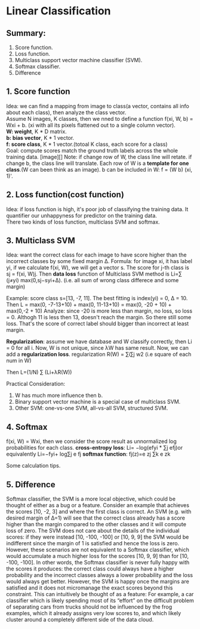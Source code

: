 # Linear Classification
## Summary:
1. Score function.
2. Loss function.
3. Multiclass support vector machine classifier (SVM).
4. Softmax classifier.
5. Difference

## 1. Score function
Idea: we can find a mapping from image to class(a vector, contains all info about each class), then analyze the class vector.\
Assume N images, K classes, then we nned to define a function f(xi, W, b) = Wxi + b. (xi with all its pixels flattened out to a single column vector).  \
**W: weight**, K * D matrix. \
**b: bias vector**, K * 1 vector. \
**f: score class**, K * 1 vector.(totoal K class, each score for a class) \
Goal: compute scores match the ground truth labels across the whole training data.
[image][]
Note: if change row of W, the class line will retate. if change b, the class line will translate. Each row of W is a **template for one class**.(W can been think as an image). b can be included in W: f = (W b) (xi, 1)'. 

## 2. Loss function(cost function)
Idea: if loss function is high, it's poor job of classifying the training data. It quantifier our unhappyness for predictor on the training data. \
There two kinds of loss function, multiclass SVM and softmax.

## 3. Multiclass SVM
Idea: want the correct class for each image to have score higher than the incorrect classes by some fixed margin Δ. 
Formula: for image xi, it has label yi, if we calculate f(xi, W), we will get a vector s. The score for j-th class is 
sj = f(xi, W)j. Then  **data loss** function of Multiclass SVM method is
Li=∑ (j≠yi) max(0,sj−syi+Δ). (i.e. all sum of wrong class differece and some margin)

Example: score class s=[13, -7, 11]. The best fitting is index(yi) = 0, Δ = 10. Then 
L = max(0, -7-13+10) + max(0, 11-13+10) 
  = max(0, -20 + 10) + max(0,-2 + 10)
Analyze: since -20 is more less than margin, no loss, so loss = 0. Althogh 11 is less then 13, doesn't reach the margin. So there still some loss.  That's the score of correct label should bigger than incorrect at least margin.

**Regularization**: assume we have database and W classify correctly, then Li = 0 for all i. Now, W is not unique, since λW has same result. Now, we can add a **regularization loss**.
regularization R(W) = ∑i∑j w2 (i.e square of each num in W)

Then L=(1/N) ∑ (Li+λR(W))

Practical Consideration:
1. W has much more influence then b. 
2. Binary support vector machine is a special case of multiclass SVM. 
3. Other SVM: one-vs-one SVM, all-vs-all SVM, structured SVM. 

## 4. Softmax 
f(xi, W) = Wxi, then we consider the score result as unnormalized log probabilities for each class.
**cross-entropy loss**: Li= −log(efyi * ∑j efj)or equivalently Li=−fyi+ log∑j e fj
**softmax function**: fj(z)=e zj ∑k e zk

Some calculation tips.

## 5. Difference
Softmax classifier, the SVM is a more local objective, which could be thought of either as a bug or a feature. Consider an example that achieves the scores [10, -2, 3] and where the first class is correct. An SVM (e.g. with desired margin of Δ=1) will see that the correct class already has a score higher than the margin compared to the other classes and it will compute loss of zero. The SVM does not care about the details of the individual scores: if they were instead [10, -100, -100] or [10, 9, 9] the SVM would be indifferent since the margin of 1 is satisfied and hence the loss is zero. However, these scenarios are not equivalent to a Softmax classifier, which would accumulate a much higher loss for the scores [10, 9, 9] than for [10, -100, -100]. In other words, the Softmax classifier is never fully happy with the scores it produces: the correct class could always have a higher probability and the incorrect classes always a lower probability and the loss would always get better. However, the SVM is happy once the margins are satisfied and it does not micromanage the exact scores beyond this constraint. This can intuitively be thought of as a feature: For example, a car classifier which is likely spending most of its “effort” on the difficult problem of separating cars from trucks should not be influenced by the frog examples, which it already assigns very low scores to, and which likely cluster around a completely different side of the data cloud.

